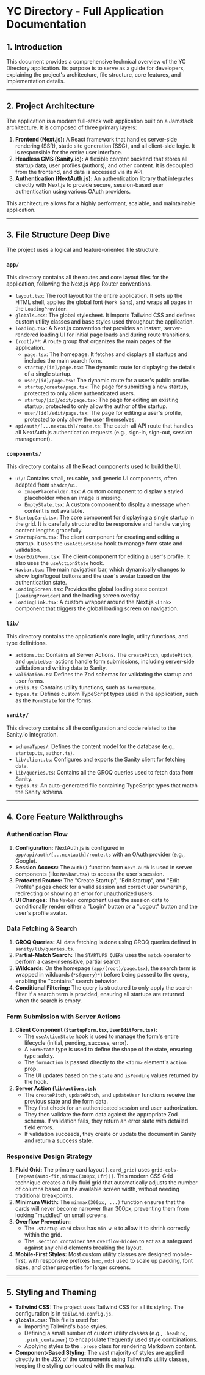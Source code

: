 # YC Directory - Full Application Documentation

## 1. Introduction

This document provides a comprehensive technical overview of the YC Directory application. Its purpose is to serve as a guide for developers, explaining the project's architecture, file structure, core features, and implementation details.

---

## 2. Project Architecture

The application is a modern full-stack web application built on a Jamstack architecture. It is composed of three primary layers:

1.  **Frontend (Next.js):** A React framework that handles server-side rendering (SSR), static site generation (SSG), and all client-side logic. It is responsible for the entire user interface.
2.  **Headless CMS (Sanity.io):** A flexible content backend that stores all startup data, user profiles (authors), and other content. It is decoupled from the frontend, and data is accessed via its API.
3.  **Authentication (NextAuth.js):** An authentication library that integrates directly with Next.js to provide secure, session-based user authentication using various OAuth providers.

This architecture allows for a highly performant, scalable, and maintainable application.

---

## 3. File Structure Deep Dive

The project uses a logical and feature-oriented file structure.

### `app/`

This directory contains all the routes and core layout files for the application, following the Next.js App Router conventions.

-   `layout.tsx`: The root layout for the entire application. It sets up the HTML shell, applies the global font (`Work Sans`), and wraps all pages in the `LoadingProvider`.
-   `globals.css`: The global stylesheet. It imports Tailwind CSS and defines custom utility classes and base styles used throughout the application.
-   `loading.tsx`: A Next.js convention that provides an instant, server-rendered loading UI for initial page loads and during route transitions.
-   `(root)/**`: A route group that organizes the main pages of the application.
    -   `page.tsx`: The homepage. It fetches and displays all startups and includes the main search form.
    -   `startup/[id]/page.tsx`: The dynamic route for displaying the details of a single startup.
    -   `user/[id]/page.tsx`: The dynamic route for a user's public profile.
    -   `startup/create/page.tsx`: The page for submitting a new startup, protected to only allow authenticated users.
    -   `startup/[id]/edit/page.tsx`: The page for editing an existing startup, protected to only allow the author of the startup.
    -   `user/[id]/edit/page.tsx`: The page for editing a user's profile, protected to only allow the user themselves.
-   `api/auth/[...nextauth]/route.ts`: The catch-all API route that handles all NextAuth.js authentication requests (e.g., sign-in, sign-out, session management).

### `components/`

This directory contains all the React components used to build the UI.

-   `ui/`: Contains small, reusable, and generic UI components, often adapted from `shadcn/ui`.
    -   `ImagePlaceholder.tsx`: A custom component to display a styled placeholder when an image is missing.
    -   `EmptyState.tsx`: A custom component to display a message when content is not available.
-   `StartupCard.tsx`: The core component for displaying a single startup in the grid. It is carefully structured to be responsive and handle varying content lengths gracefully.
-   `StartupForm.tsx`: The client component for creating and editing a startup. It uses the `useActionState` hook to manage form state and validation.
-   `UserEditForm.tsx`: The client component for editing a user's profile. It also uses the `useActionState` hook.
-   `Navbar.tsx`: The main navigation bar, which dynamically changes to show login/logout buttons and the user's avatar based on the authentication state.
-   `LoadingScreen.tsx`: Provides the global loading state context (`LoadingProvider`) and the loading screen overlay.
-   `LoadingLink.tsx`: A custom wrapper around the Next.js `<Link>` component that triggers the global loading screen on navigation.

### `lib/`

This directory contains the application's core logic, utility functions, and type definitions.

-   `actions.ts`: Contains all Server Actions. The `createPitch`, `updatePitch`, and `updateUser` actions handle form submissions, including server-side validation and writing data to Sanity.
-   `validation.ts`: Defines the Zod schemas for validating the startup and user forms.
-   `utils.ts`: Contains utility functions, such as `formatDate`.
-   `types.ts`: Defines custom TypeScript types used in the application, such as the `FormState` for the forms.

### `sanity/`

This directory contains all the configuration and code related to the Sanity.io integration.

-   `schemaTypes/`: Defines the content model for the database (e.g., `startup.ts`, `author.ts`).
-   `lib/client.ts`: Configures and exports the Sanity client for fetching data.
-   `lib/queries.ts`: Contains all the GROQ queries used to fetch data from Sanity.
-   `types.ts`: An auto-generated file containing TypeScript types that match the Sanity schema.

---

## 4. Core Feature Walkthroughs

### Authentication Flow

1.  **Configuration:** NextAuth.js is configured in `app/api/auth/[...nextauth]/route.ts` with an OAuth provider (e.g., Google).
2.  **Session Access:** The `auth()` function from `next-auth` is used in server components (like `Navbar.tsx`) to access the user's session.
3.  **Protected Routes:** The "Create Startup", "Edit Startup", and "Edit Profile" pages check for a valid session and correct user ownership, redirecting or showing an error for unauthorized users.
4.  **UI Changes:** The `Navbar` component uses the session data to conditionally render either a "Login" button or a "Logout" button and the user's profile avatar.

### Data Fetching & Search

1.  **GROQ Queries:** All data fetching is done using GROQ queries defined in `sanity/lib/queries.ts`.
2.  **Partial-Match Search:** The `STARTUPS_QUERY` uses the `match` operator to perform a case-insensitive, partial search.
3.  **Wildcards:** On the homepage (`app/(root)/page.tsx`), the search term is wrapped in wildcards (`*${query}*`) before being passed to the query, enabling the "contains" search behavior.
4.  **Conditional Filtering:** The query is structured to only apply the search filter if a search term is provided, ensuring all startups are returned when the search is empty.

### Form Submission with Server Actions

1.  **Client Component (`StartupForm.tsx`, `UserEditForm.tsx`):**
    -   The `useActionState` hook is used to manage the form's entire lifecycle (initial, pending, success, error).
    -   A `FormState` type is used to define the shape of the state, ensuring type safety.
    -   The `formAction` is passed directly to the `<form>` element's `action` prop.
    -   The UI updates based on the `state` and `isPending` values returned by the hook.
2.  **Server Action (`lib/actions.ts`):**
    -   The `createPitch`, `updatePitch`, and `updateUser` functions receive the previous state and the form data.
    -   They first check for an authenticated session and user authorization.
    -   They then validate the form data against the appropriate Zod schema. If validation fails, they return an error state with detailed field errors.
    -   If validation succeeds, they create or update the document in Sanity and return a success state.

### Responsive Design Strategy

1.  **Fluid Grid:** The primary card layout (`.card_grid`) uses `grid-cols-[repeat(auto-fit,minmax(300px,1fr))]`. This modern CSS Grid technique creates a fully fluid grid that automatically adjusts the number of columns based on the available screen width, without needing traditional breakpoints.
2.  **Minimum Width:** The `minmax(300px, ...)` function ensures that the cards will never become narrower than 300px, preventing them from looking "muddled" on small screens.
3.  **Overflow Prevention:**
    -   The `.startup-card` class has `min-w-0` to allow it to shrink correctly within the grid.
    -   The `.section_container` has `overflow-hidden` to act as a safeguard against any child elements breaking the layout.
4.  **Mobile-First Styles:** Most custom utility classes are designed mobile-first, with responsive prefixes (`sm:`, `md:`) used to scale up padding, font sizes, and other properties for larger screens.

---

## 5. Styling and Theming

-   **Tailwind CSS:** The project uses Tailwind CSS for all its styling. The configuration is in `tailwind.config.js`.
-   **`globals.css`:** This file is used for:
    -   Importing Tailwind's base styles.
    -   Defining a small number of custom utility classes (e.g., `.heading`, `.pink_container`) to encapsulate frequently used style combinations.
    -   Applying styles to the `.prose` class for rendering Markdown content.
-   **Component-Based Styling:** The vast majority of styles are applied directly in the JSX of the components using Tailwind's utility classes, keeping the styling co-located with the markup.
